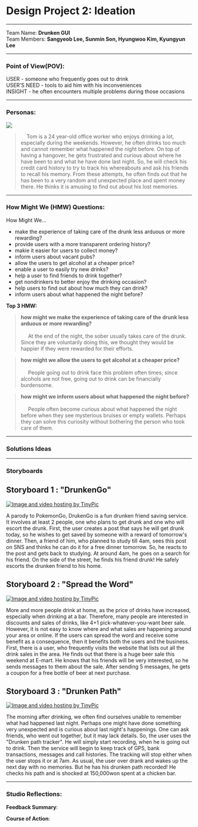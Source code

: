 Design Project 2: Ideation
===================
----------
Team Name: **Drunken GUI** <br />
Team Members: **Sangyeob Lee, Sunmin Son, Hyungwoo Kim, Kyungyun Lee**

----------

### **Point of View(POV):**

USER - someone who frequently goes out to drink<br />
USER’S NEED - tools to aid him with his inconveniences<br />
INSIGHT - he often encounters multiple problems during those occasions

-----------
### **Personas:**

<img src="tom.jpg" />

> &nbsp;&nbsp;&nbsp;&nbsp;Tom is a 24 year-old office worker who enjoys drinking a lot, especially during the weekends. However, he often drinks too much and cannot remember what happened the night before. On top of having a hangover, he gets frustrated and curious about where he have been to and what he have done last night. So, he will check his credit card history to try to track his whereabouts and ask his friends to recall his memory. From these attempts, he often finds out that he has been to a very random and unexpected place and spent money there. He thinks it is amusing to find out about his lost memories. 

-----------
### **How Might We (HMW) Questions:**

How Might We...<br />

+ make the experience of taking care of the drunk less arduous or more rewarding?
+ provide users with a more transparent ordering history?
+ makie it easier for users to collect money?
+ inform users about vacant pubs?
+ allow the users to get alcohol at a cheaper price?
+ enable a user to easily try new drinks?
+ help a user to find friends to drink together?
+ get nondrinkers to better enjoy the drinking occasion?
+ help users to find out about how much they can drink?
+ inform users about what happened the night before?

**Top 3 HMW:**
> **how might we make the experience of taking care of the drunk less arduous or more rewarding?** <br /><br />
> &nbsp;&nbsp;&nbsp;&nbsp; At the end of the night, the sober usually takes care of the drunk. Since they are voluntarily doing this, we thought they would be happier if they were rewarded for their efforts.

> **how might we allow the users to get alcohol at a cheaper price?** <br /><br />
> &nbsp;&nbsp;&nbsp;&nbsp; People going out to drink face this problem often times; since alcohols are not free, going out to drink can be financially burdensome. 

> **how might we inform users about what happened the night before?** <br /><br />
> &nbsp;&nbsp;&nbsp;&nbsp; People often become curious about what happened the night before when they see mysterious bruises or empty wallets. Perhaps they can solve this curiosity without bothering the person who took care of them.

-----------
### **Solutions Ideas**


-----------
### **Storyboards**
## Storyboard 1 : "DrunkenGo"

<a href="http://tinypic.com?ref=33fgbbb" target="_blank"><img src="http://i63.tinypic.com/33fgbbb.jpg" border="0" alt="Image and video hosting by TinyPic"></a>

A parody to PokemonGo, DrukenGo is a fun drunken friend saving service. It involves at least 2 people, one who plans to get drunk and one who will escort the drunk. First, the user creates a post that says he will get drunk today, so he wishes to get saved by someone with a reward of tomorrow's dinner. Then, a friend of him, who planned to study till 4am,  sees this post on SNS and thinks he can do it for a free dinner tomorrow. So, he reacts to the post and gets back to studying. At around 4am, he goes on a search for his friend. On the side of the street, he finds his friend drunk! He safely escorts the drunken friend to his home.

## Storyboard 2 : "Spread the Word"

<a href="http://tinypic.com?ref=2ziwj7n" target="_blank"><img src="http://i66.tinypic.com/2ziwj7n.jpg" border="0" alt="Image and video hosting by TinyPic"></a>

More and more people drink at home, as the price of drinks have increased, especially when drinking at a bar. Therefore, many people are interested in discounts and sales of drinks, like 4+1 pick-whatever-you-want beer sale. However, it is not easy to know where and what sales are happening around your area or online. If the users can spread the word and receive some benefit as a consequence, then it benefits both the users and the business. First, there is a user, who frequently visits the website that lists out all the drink sales in the area. He finds out that there is a huge beer sale this weekend at E-mart. He knows that his friends will be very interested, so he sends messages to them about the sale. After sending 5 messages, he gets a coupon for a free bottle of beer at next purchase.

## Storyboard 3 : "Drunken Path"

<a href="http://tinypic.com?ref=15nt3qe" target="_blank"><img src="http://i65.tinypic.com/15nt3qe.jpg" border="0" alt="Image and video hosting by TinyPic"></a>

The morning after drinking, we often find ourselves unable to remember what had happened last night. Perhaps one might have done something very unexpected and is curious about last night's happenings. One can ask friends, who went out together, but it may lack details. So, the user uses the "Drunken path tracker". He will simply start recording, when he is going out to drink. Then the service will begin to keep track of GPS, bank transactions, messages and call histories. The tracking will stop either when the user stops it or at 7am. As usual, the user over drank and wakes up the next day with no memories. But he has his drunken path recorded! He checks his path and is shocked at 150,000won spent at a chicken bar.


-----------

### **Studio Reflections:** 

**Feedback Summary**: 
 
**Course of Action**: 
